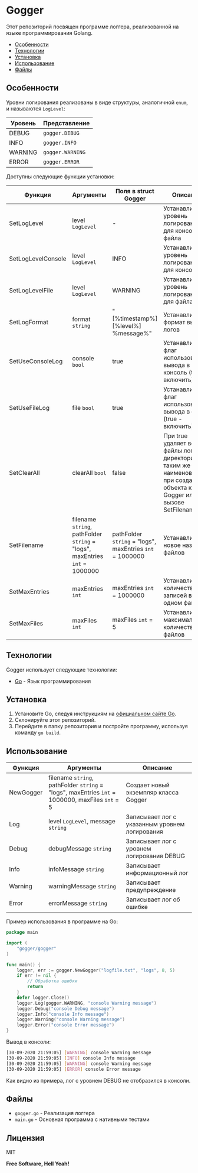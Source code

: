 # Gogger

Этот репозиторий посвящен программе логгера, реализованной на языке программирования Golang.

- [Особенности](#Особенности)
- [Технологии](#Технологии)
- [Установка](#Установка)
- [Использование](#Использование)
- [Файлы](#Файлы)

## Особенности

Уровни логирования реализованы в виде структуры, аналогичной `enum`, и называются `LogLevel`:

| Уровень   | Представление               |
| --------- | --------------------------- |
| DEBUG     | `gogger.DEBUG`     |
| INFO      | `gogger.INFO`      |
| WARNING   | `gogger.WARNING`   |
| ERROR     | `gogger.ERROR`     |

Доступны следующие функции установки:

| Функция            | Аргументы                                                                   | Поля в struct Gogger                                     | Описание                                                                                                                             |
|--------------------|-----------------------------------------------------------------------------|----------------------------------------------------------|--------------------------------------------------------------------------------------------------------------------------------------|
| SetLogLevel        | level `LogLevel`                                                            | -                                                        | Устанавливает уровень логирования для консоли и файла                                                                                |
| SetLogLevelConsole | level `LogLevel`                                                            | INFO                                                     | Устанавливает уровень логирования для консоли                                                                                        |
| SetLogLevelFile    | level `LogLevel`                                                            | WARNING                                                  | Устанавливает уровень логирования для файла                                                                                          |
| SetLogFormat       | format `string`                                                             | "[%timestamp%] [%level%] %message%"                      | Устанавливает формат вывода логов                                                                                                    |
| SetUseConsoleLog   | console `bool`                                                              | true                                                     | Устанавливает флаг использования вывода в консоль (true - включить)                                                                  |
| SetUseFileLog      | file `bool`                                                                 | true                                                     | Устанавливает флаг использования вывода в файлы (true - включить)                                                                    |
| SetClearAll        | clearAll `bool`                                                             | false                                                    | При true удаляет все файлы логов в директории с таким же наименованием при создании объекта класса Gogger или при вызове SetFilename |
| SetFilename        | filename `string`, pathFolder `string` = "logs", maxEntries `int` = 1000000 | pathFolder `string` = "logs", maxEntries `int` = 1000000 | Устанавливает новое название файлов                                                                                                  |
| SetMaxEntries      | maxEntries `int`                                                            | maxEntries `int` = 1000000                               | Устанавливает количество записей в одном файле                                                                                       |
| SetMaxFiles        | maxFiles `int`                                                              | maxFiles `int` = 5                                       | Устанавливает максимальное количество файлов                                                                                         |

## Технологии

Gogger использует следующие технологии:

- [Go](https://golang.org/) - Язык программирования

## Установка

1. Установите Go, следуя инструкциям на [официальном сайте Go](https://golang.org/doc/install).
2. Склонируйте этот репозиторий.
3. Перейдите в папку репозитория и постройте программу, используя команду `go build`.

## Использование

| Функция              | Аргументы                    | Описание                                      |
| --------------------- | ---------------------------- | --------------------------------------------- |
| NewGogger            | filename `string`, pathFolder `string` = "logs", maxEntries `int` = 1000000, maxFiles `int` = 5 | Создает новый экземпляр класса Gogger    |
| Log                  | level `LogLevel`, message `string` | Записывает лог с указанным уровнем логирования |
| Debug                | debugMessage `string`         | Записывает лог с уровнем логирования DEBUG      |
| Info                 | infoMessage `string`          | Записывает информационный лог                   |
| Warning              | warningMessage `string`       | Записывает предупреждение                      |
| Error                | errorMessage `string`         | Записывает лог об ошибке                        |

Пример использования в программе на Go:

```go
package main

import (
	"gogger/gogger"
)

func main() {
    logger, err := gogger.NewGogger("logfile.txt", "logs", 8, 5)
    if err != nil {
        // Обработка ошибки
        return
    }
	defer logger.Close()
    logger.Log(gogger.WARNING, "console Warning message")
    logger.Debug("console Debug message")
    logger.Info("console Info message")
    logger.Warning("console Warning message")
    logger.Error("console Error message")
}
```

Вывод в консоли:

```sh
[30-09-2020 21:59:05] [WARNING] console Warning message
[30-09-2020 21:59:05] [INFO] console Info message
[30-09-2020 21:59:05] [WARNING] console Warning message
[30-09-2020 21:59:05] [ERROR] console Error message
```

Как видно из примера, лог с уровнем DEBUG не отобразился в консоли.

## Файлы

- `gogger.go` - Реализация логгера
- `main.go` - Основная программа с нативными тестами

## Лицензия

MIT

**Free Software, Hell Yeah!**